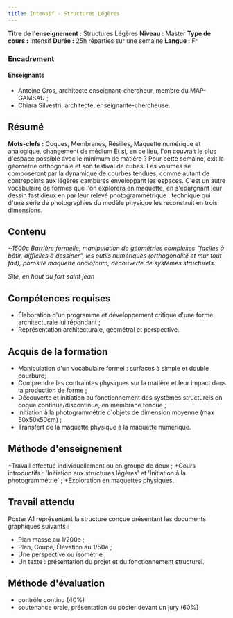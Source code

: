 ```yaml
---
title: Intensif - Structures Légères
---
```


**Titre de l'enseignement :** Structures Légères
**Niveau :** Master
**Type de cours :** Intensif
**Durée :** 25h réparties sur une semaine
**Langue :** Fr


### Encadrement
#### Enseignants
+ Antoine Gros, architecte enseignant-chercheur, membre du MAP-GAMSAU ;
+ Chiara Silvestri, architecte, enseignante-chercheuse.

## Résumé
**Mots-clefs :** Coques, Membranes, Résilles, Maquette numérique et analogique, changement de médium
Et si, en ce lieu, l'on couvrait le plus d'espace possible avec le minimum de matière ? Pour cette semaine, exit la géométrie orthogonale et son festival de cubes. Les volumes se composeront par la dynamique de courbes tendues, comme autant de contrepoints aux légères cambures enveloppant les espaces. C'est un autre vocabulaire de formes que l'on explorera en maquette, en s'épargnant leur dessin fastidieux en par leur relevé photogrammétrique : technique qui d'une série de photographies du modèle physique les reconstruit en trois dimensions.

## Contenu

_~1500c_
_Barrière formelle, manipulation de géométries complexes "faciles à bâtir, difficiles à dessiner", les outils numériques (orthogonalité et mur tout fait), porosité maquette analo/num, découverte de systèmes structurels._

_Site, en haut du fort saint jean_

## Compétences requises
+ Élaboration d'un programme et développement critique d'une forme architecturale lui répondant ;
+ Représentation architecturale, géométral et perspective.

## Acquis de la formation
+ Manipulation d'un vocabulaire formel : surfaces à simple et double courbure;
+ Comprendre les contraintes physiques sur la matière et leur impact dans la production de forme ;
+ Découverte et initiation au fonctionnement des systèmes structurels en coque continue/discontinue, en membrane tendue ;
+ Initiation à la photogrammétrie d'objets de dimension moyenne (max 50x50x50cm) ;
+ Transfert de la maquette physique à la maquette numérique.

## Méthode d'enseignement
+Travail effectué individuellement ou en groupe de deux ;
+Cours introductifs : 'Initiation aux structures légères' et 'Initiation à la photogrammétrie' ;
+Exploration en maquettes physiques.

## Travail attendu
Poster A1 représentant la structure conçue présentant les documents graphiques suivants :

+ Plan masse au 1/200e ;
+ Plan, Coupe, Élévation au 1/50e ;
+ Une perspective ou isométrie ;
+ Un texte : présentation du projet et du fonctionnement structurel.

## Méthode d'évaluation
+ contrôle continu (40%)
+ soutenance orale, présentation du poster devant un jury (60%)